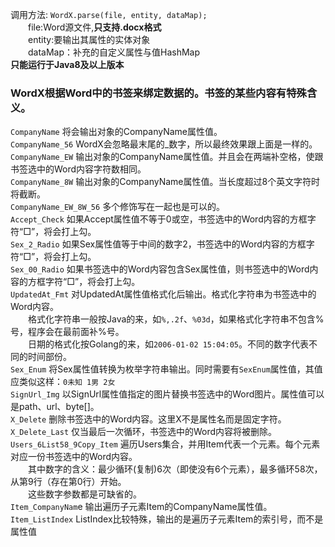 调用方法: `WordX.parse(file, entity, dataMap);`  
　　file:Word源文件,**只支持.docx格式**  
　　entity:要输出其属性的实体对象  
　　dataMap：补充的自定义属性与值HashMap  
**只能运行于Java8及以上版本**  

### WordX根据Word中的书签来绑定数据的。书签的某些内容有特殊含义。  
`CompanyName` 将会输出对象的CompanyName属性值。  
`CompanyName_56` WordX会忽略最末尾的_数字，所以最终效果跟上面是一样的。  
`CompanyName_EW` 输出对象的CompanyName属性值。并且会在两端补空格，使跟书签选中的Word内容字符数相同。  
`CompanyName_8W` 输出对象的CompanyName属性值。当长度超过8个英文字符时将截断。  
`CompanyName_EW_8W_56` 多个修饰写在一起也是可以的。  
`Accept_Check` 如果Accept属性值不等于0或空，书签选中的Word内容的方框字符“□”，将会打上勾。  
`Sex_2_Radio` 如果Sex属性值等于中间的数字2，书签选中的Word内容的方框字符“□”，将会打上勾。  
`Sex_00_Radio` 如果书签选中的Word内容包含Sex属性值，则书签选中的Word内容的方框字符“□”，将会打上勾。  
`UpdatedAt_Fmt` 对UpdatedAt属性值格式化后输出。格式化字符串为书签选中的Word内容。  
　　格式化字符串一般按Java的来，如`%,.2f`、`%03d`，如果格式化字符串不包含%号，程序会在最前面补%号。  
　　日期的格式化按Golang的来，如`2006-01-02 15:04:05`。不同的数字代表不同的时间部份。  
`Sex_Enum` 将Sex属性值转换为枚举字符串输出。同时需要有`SexEnum`属性值，其值应类似这样：`0未知 1男 2女`  
`SignUrl_Img` 以SignUrl属性值指定的图片替换书签选中的Word图片。属性值可以是path、url、byte[]。  
`X_Delete` 删除书签选中的Word内容。这里X不是属性名而是固定字符。  
`X_Delete_Last` 仅当最后一次循环，书签选中的Word内容将被删除。  
`Users_6List58_9Copy_Item` 遍历Users集合，并用Item代表一个元素。每个元素对应一份书签选中的Word内容。  
　　其中数字的含义：最少循环(复制)6次（即使没有6个元素），最多循环58次，从第9行（存在第0行）开始。  
　　这些数字参数都是可缺省的。  
`Item_CompanyNam`e 输出遍历子元素Item的CompanyName属性值。  
`Item_ListIndex` ListIndex比较特殊，输出的是遍历子元素Item的索引号，而不是属性值  
